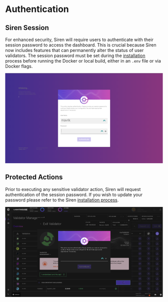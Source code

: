 # Authentication

## Siren Session

For enhanced security, Siren will require users to authenticate with their session password to access the dashboard. This is crucial because Siren now includes features that can permanently alter the status of user validators. The session password must be set during the [installation](./ui-installation.md) process before running the Docker or local build, either in an `.env` file or via Docker flags.

![exit](imgs/ui-session.png)

## Protected Actions

Prior to executing any sensitive validator action, Siren will request authentication of the session password. If you wish to update your password please refer to the Siren [installation process](./ui-installation.md).

![exit](imgs/ui-auth.png)
